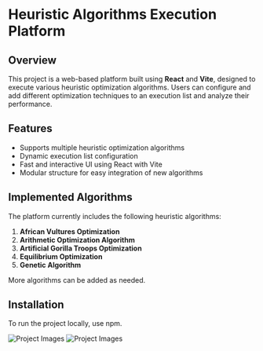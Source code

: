# Heuristic Algorithms Execution Platform

## Overview
This project is a web-based platform built using **React** and **Vite**, designed to execute various heuristic optimization algorithms. Users can configure and add different optimization techniques to an execution list and analyze their performance.

## Features
- Supports multiple heuristic optimization algorithms
- Dynamic execution list configuration
- Fast and interactive UI using React with Vite
- Modular structure for easy integration of new algorithms

## Implemented Algorithms
The platform currently includes the following heuristic algorithms:
1. **African Vultures Optimization**
2. **Arithmetic Optimization Algorithm**
3. **Artificial Gorilla Troops Optimization**
4. **Equilibrium Optimization**
5. **Genetic Algorithm**

More algorithms can be added as needed.

## Installation
To run the project locally, use npm.

![Project Images](https://i.hizliresim.com/d227jpm.jpg)
![Project Images](https://i.hizliresim.com/1wl0wuj.jpg)


